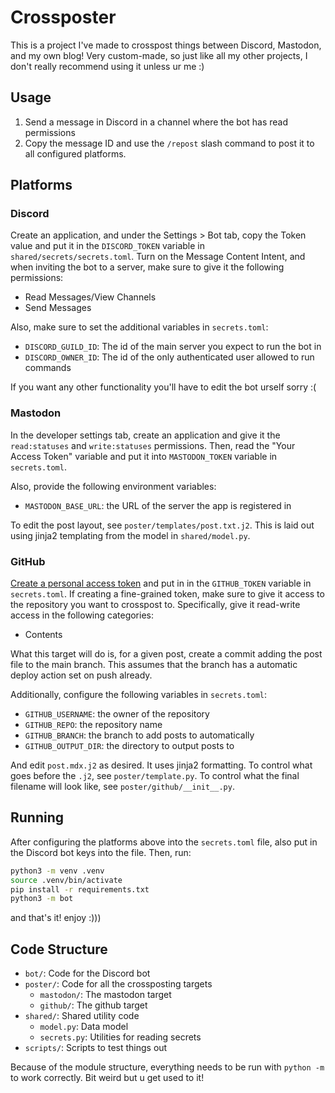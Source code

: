 # Crossposter

This is a project I've made to crosspost things between Discord, Mastodon, and
my own blog! Very custom-made, so just like all my other projects, I don't
really recommend using it unless ur me :)

## Usage

1. Send a message in Discord in a channel where the bot has read permissions
2. Copy the message ID and use the `/repost` slash command to post it to all
   configured platforms.

## Platforms

### Discord

Create an application, and under the Settings > Bot tab, copy the Token value
and put it in the `DISCORD_TOKEN` variable in `shared/secrets/secrets.toml`. Turn on
the Message Content Intent, and when inviting the bot to a server, make sure to
give it the following permissions:
* Read Messages/View Channels
* Send Messages

Also, make sure to set the additional variables in `secrets.toml`:
* `DISCORD_GUILD_ID`: The id of the main server you expect to run the bot in
* `DISCORD_OWNER_ID`: The id of the only authenticated user allowed to run
    commands

If you want any other functionality you'll have to edit the bot urself sorry :(

### Mastodon

In the developer settings tab, create an application and give it the
`read:statuses` and `write:statuses` permissions. Then, read the "Your Access
Token" variable and put it into `MASTODON_TOKEN` variable in `secrets.toml`.

Also, provide the following environment variables:
* `MASTODON_BASE_URL`: the URL of the server the app is registered in

To edit the post layout, see `poster/templates/post.txt.j2`. This is laid out
using jinja2 templating from the model in `shared/model.py`.

### GitHub

[Create a personal access token](https://docs.github.com/en/authentication/keeping-your-account-and-data-secure/managing-your-personal-access-tokens)
and put in in the `GITHUB_TOKEN` variable in `secrets.toml`. If creating a
fine-grained token, make sure to give it access to the repository you want to
crosspost to. Specifically, give it read-write access in the following
categories:
* Contents

What this target will do is, for a given post, create a commit adding the post
file to the main branch. This assumes that the branch has a automatic deploy
action set on push already.

Additionally, configure the following variables in `secrets.toml`:
* `GITHUB_USERNAME`: the owner of the repository
* `GITHUB_REPO`: the repository name
* `GITHUB_BRANCH`: the branch to add posts to automatically
* `GITHUB_OUTPUT_DIR`: the directory to output posts to

And edit `post.mdx.j2` as desired. It uses jinja2 formatting. To
control what goes before the `.j2`, see `poster/template.py`. To control
what the final filename will look like, see `poster/github/__init__.py`.

## Running

After configuring the platforms above into the `secrets.toml` file, also put in
the Discord bot keys into the file. Then, run:

```zsh
python3 -m venv .venv
source .venv/bin/activate
pip install -r requirements.txt
python3 -m bot
```

and that's it! enjoy :)))

## Code Structure

* `bot/`: Code for the Discord bot
* `poster/`: Code for all the crossposting targets
    * `mastodon/`: The mastodon target
    * `github/`: The github target
* `shared/`: Shared utility code
    * `model.py`: Data model
    * `secrets.py`: Utilities for reading secrets
* `scripts/`: Scripts to test things out

Because of the module structure, everything needs to be run with `python -m` to
work correctly. Bit weird but u get used to it!
